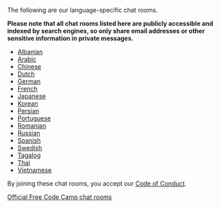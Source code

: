 The following are our language-specific chat rooms.

**Please note that all chat rooms listed here are publicly accessible and indexed by search engines, so only share email addresses or other sensitive information in private messages.**

- [Albanian](https://gitter.im/freecodecamp/Albanian)
- [Arabic](https://gitter.im/freecodecamp/Arabic)
- [Chinese](https://gitter.im/freecodecamp/Chinese)
- [Dutch](https://gitter.im/freecodecamp/Dutch)
- [German](https://gitter.im/freecodecamp/Deutsch)
- [French](https://gitter.im/freecodecamp/Francais)
- [Japanese](https://gitter.im/freecodecamp/Japanese)
- [Korean](https://gitter.im/freecodecamp/Korean)
- [Persian](https://gitter.im/freecodecamp/Persian)
- [Portuguese](https://gitter.im/freecodecamp/Portugues)
- [Romanian](https://gitter.im/freecodecamp/Romanian)
- [Russian](https://gitter.im/freecodecamp/Russian)
- [Spanish](https://gitter.im/freecodecamp/Espanol)
- [Swedish](https://gitter.im/freecodecamp/Swedish)
- [Tagalog](https://gitter.im/freecodecamp/Tagalog)
- [Thai](https://gitter.im/freecodecamp/Thai)
- [Vietnamese](https://gitter.im/freecodecamp/Vietnamese)

By joining these chat rooms, you accept our [Code of Conduct](FreeCodeCamp-Code-Of-Conduct).

[Official Free Code Camp chat rooms](Official-Free-Code-Camp-Chat-Rooms)

